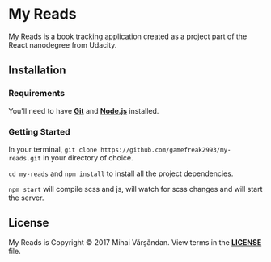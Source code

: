 # My Reads
My Reads is a book tracking application created as a project part of the React nanodegree from Udacity.
## Installation
### Requirements
You'll need to have [**Git**](https://git-scm.com/book/en/v2/Getting-Started-Installing-Git) and [**Node.js**](https://nodejs.org/en/) installed.
### Getting Started
In your terminal, `git clone https://github.com/gamefreak2993/my-reads.git` in your directory of choice.

`cd my-reads` and `npm install` to install all the project dependencies.

`npm start` will compile scss and js, will watch for scss changes and will start the server.
## License
My Reads is Copyright &copy; 2017 Mihai Vărșăndan. View terms in the [**LICENSE**](https://github.com/gamefreak2993/my-reads/blob/master/LICENSE.txt) file.
